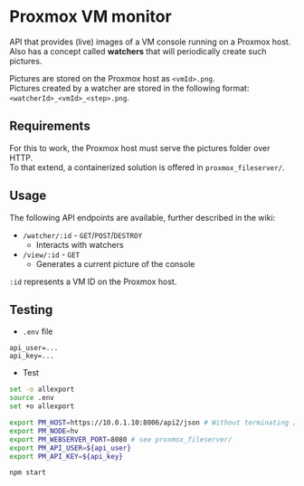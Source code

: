 # Proxmox VM monitor
API that provides (live) images of a VM console running on a Proxmox host.  
Also has a concept called **watchers** that will periodically create such pictures.  

Pictures are stored on the Proxmox host as `<vmId>.png`.  
Pictures created by a watcher are stored in the following format: `<watcherId>_<vmId>_<step>.png`.

## Requirements
For this to work, the Proxmox host must serve the pictures folder over HTTP.  
To that extend, a containerized solution is offered in `proxmox_fileserver/`.

## Usage
The following API endpoints are available, further described in the wiki:  
- `/watcher/:id` - `GET`/`POST`/`DESTROY`
   - Interacts with watchers
- `/view/:id` - `GET`
   - Generates a current picture of the console

`:id` represents a VM ID on the Proxmox host.

## Testing
- `.env` file
```
api_user=...
api_key=...
```

- Test
```bash
set -o allexport
source .env
set +o allexport

export PM_HOST=https://10.0.1.10:8006/api2/json # Without terminating /
export PM_NODE=hv
export PM_WEBSERVER_PORT=8080 # see proxmox_fileserver/
export PM_API_USER=${api_user}
export PM_API_KEY=${api_key}

npm start
```